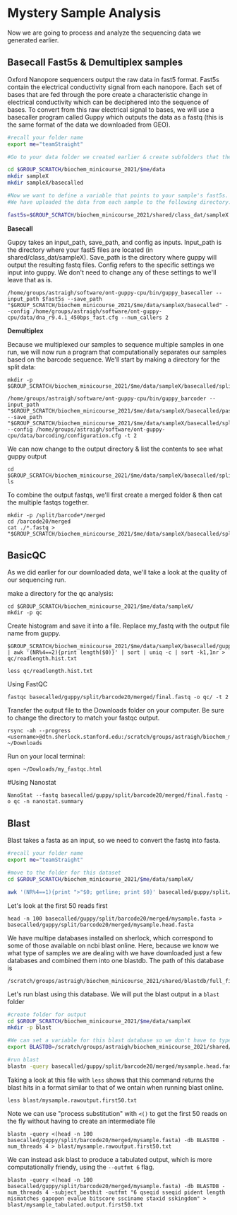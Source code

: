 # Mystery Sample Analysis

Now we are going to process and analyze the sequencing data we generated earlier. 

## Basecall Fast5s & Demultiplex samples

Oxford Nanopore sequencers output the raw data in fast5 format. Fast5s contain the electrical conductivity signal from each nanopore. Each set of bases that are fed through the pore create a characteristic change in electrical conductivity which can be deciphered into the sequence of bases. To convert from this raw electrical signal to bases, we will use a basecaller program called Guppy which outputs the data as a fastq (this is the same format of the data we downloaded from GEO).

```bash
#recall your folder name
export me="teamStraight"

#Go to your data folder we created earlier & create subfolders that the basecalled data will go in. Change sampleX to your sample number.

cd $GROUP_SCRATCH/biochem_minicourse_2021/$me/data
mkdir sampleX
mkdir sampleX/basecalled

#Now we want to define a variable that points to your sample's fast5s. 
#We have uploaded the data from each sample to the following directory. Swap sampleX for your sample number.

fast5s=$GROUP_SCRATCH/biochem_minicourse_2021/shared/class_dat/sampleX
```
**Basecall**

Guppy takes an input_path, save_path, and config as inputs. Input_path is the directory where your fast5 files are located (in shared/class_dat/sampleX). Save_path is the directory where guppy will output the resulting fastq files. Config refers to the specific settings we input into guppy. We don't need to change any of these settings to we'll leave that as is.

```
/home/groups/astraigh/software/ont-guppy-cpu/bin/guppy_basecaller --input_path $fast5s --save_path "$GROUP_SCRATCH/biochem_minicourse_2021/$me/data/sampleX/basecalled" --config /home/groups/astraigh/software/ont-guppy-cpu/data/dna_r9.4.1_450bps_fast.cfg --num_callers 2
```
**Demultiplex**

Because we multiplexed our samples to sequence multiple samples in one run, we will now run a program that computationally separates our samples based on the barcode sequence.
We'll start by making a directory for the split data:
```
mkdir -p $GROUP_SCRATCH/biochem_minicourse_2021/$me/data/sampleX/basecalled/split

/home/groups/astraigh/software/ont-guppy-cpu/bin/guppy_barcoder --input_path "$GROUP_SCRATCH/biochem_minicourse_2021/$me/data/sampleX/basecalled/pass" --save_path "$GROUP_SCRATCH/biochem_minicourse_2021/$me/data/sampleX/basecalled/split" --config /home/groups/astraigh/software/ont-guppy-cpu/data/barcoding/configuration.cfg -t 2
```
We can now change to the output directory & list the contents to see what guppy output
```
cd $GROUP_SCRATCH/biochem_minicourse_2021/$me/data/sampleX/basecalled/split
ls 
```
To combine the output fastqs, we'll first create a merged folder & then cat the multiple fastqs together. 
```
mkdir -p /split/barcode*/merged
cd /barcode20/merged
cat ./*.fastq > "$GROUP_SCRATCH/biochem_minicourse_2021/$me/data/sampleX/basecalled/split/barcode20/merged/final.fastq"
```

## BasicQC
As we did earlier for our downloaded data, we'll take a look at the quality of our sequencing run.

make a directory for the qc analysis:
```
cd $GROUP_SCRATCH/biochem_minicourse_2021/$me/data/sampleX/
mkdir -p qc
```
Create histogram and save it into a file. 
Replace my_fastq with the output file name from guppy.
```
$GROUP_SCRATCH/biochem_minicourse_2021/$me/data/sampleX/basecalled/guppy/split/barcode20/merged/final.fastq | awk '(NR%4==2){print length($0)}' | sort | uniq -c | sort -k1,1nr > qc/readlength.hist.txt

less qc/readlength.hist.txt
```
Using FastQC
```
fastqc basecalled/guppy/split/barcode20/merged/final.fastq -o qc/ -t 2 
```
Transfer the output file to the Downloads folder on your computer. Be sure to change the directory to match your fastqc output.
```
rsync -ah --progress <username>@dtn.sherlock.stanford.edu:/scratch/groups/astraigh/biochem_minicourse_2021/teamStraight/data/sampleX/qc/my_fastqc.html ~/Downloads
```
Run on your local terminal:
```
open ~/Dowloads/my_fastqc.html
```
#Using Nanostat
```
NanoStat --fastq basecalled/guppy/split/barcode20/merged/final.fastq -o qc -n nanostat.summary
```

## Blast

Blast takes a fasta as an input, so we need to convert the fastq into fasta.

```bash
#recall your folder name
export me="teamStraight"

#move to the folder for this dataset
cd $GROUP_SCRATCH/biochem_minicourse_2021/$me/data/sampleX/

awk '(NR%4==1){print ">"$0; getline; print $0}' basecalled/guppy/split/barcode20/merged/final.fastq > basecalled/guppy/split/barcode20/merged/mysample.fasta
```

Let's look at the first 50 reads first
```
head -n 100 basecalled/guppy/split/barcode20/merged/mysample.fasta > basecalled/guppy/split/barcode20/merged/mysample.head.fasta
```

We have multipe databases installed on sherlock, which correspond to some of those available on ncbi blast online. Here, because we know we what type of samples we are dealing with we have downloaded just a few databases and combined them into one blastdb. The path of this database is  
```
/scratch/groups/astraigh/biochem_minicourse_2021/shared/blastdb/full_final
```

Let's run blast using this database. We will put the blast output in a `blast` folder

```bash
#create folder for output
cd $GROUP_SCRATCH/biochem_minicourse_2021/$me/data/sampleX
mkdir -p blast

#We can set a variable for this blast database so we don't have to type out the full path eachtime
export BLASTDB=/scratch/groups/astraigh/biochem_minicourse_2021/shared/blastdb/full_final

#run blast
blastn -query basecalled/guppy/split/barcode20/merged/mysample.head.fasta -db BLASTDB -num_threads 4 > blast/mysample.rawoutput.first50.txt
```

Taking a look at this file with `less` shows that this command returns the blast hits in a format similar to that of we ontain when running blast online. 
```
less blast/mysample.rawoutput.first50.txt
```

Note we can use "process substitution" with `<()` to get the first 50 reads on the fly without having to create an intermediate file

```
blastn -query <(head -n 100 basecalled/guppy/split/barcode20/merged/mysample.fasta) -db BLASTDB -num_threads 4 > blast/mysample.rawoutput.first50.txt
``` 

We can instead ask blast to produce a tabulated output, which is more computationally friendy, using the `--outfmt 6` flag.

```
blastn -query <(head -n 100 basecalled/guppy/split/barcode20/merged/mysample.fasta) -db BLASTDB -num_threads 4 -subject_besthit -outfmt "6 qseqid sseqid pident length mismatches gapopen evalue bitscore ssciname staxid sskingdom" > blast/mysample_tabulated.output.first50.txt
```


